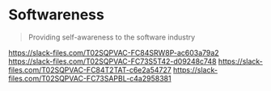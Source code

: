 # Softwareness

> Providing self-awareness to the software industry


https://slack-files.com/T02SQPVAC-FC84SRW8P-ac603a79a2
https://slack-files.com/T02SQPVAC-FC73S5T42-d09248c748
https://slack-files.com/T02SQPVAC-FC84T2TAT-c6e2a54727
https://slack-files.com/T02SQPVAC-FC73SAPBL-c4a2958381

